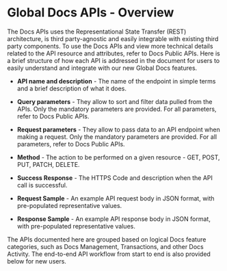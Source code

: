 # Global Docs APIs - Overview

The Docs APIs uses the Representational State Transfer (REST) architecture, is third party-agnostic and easily integrable with existing third party components. To use the Docs APIs and view more technical details related to the API resource and attributes, refer to Docs Public APIs. Here is a brief structure of how each API is addressed in the document for users to easily understand and integrate with our new Global Docs features.

- **API name and description** - The name of the endpoint in simple terms and a brief description of what it does.

- **Query parameters** - They allow to sort and filter data pulled from the APIs. Only the mandatory parameters are provided. For all parameters, refer to Docs Public APIs.

- **Request parameters** - They allow to pass data to an API endpoint when making a request. Only the mandatory parameters are provided. For all parameters, refer to Docs Public APIs.

- **Method** - The action to be performed on a given resource - GET, POST, PUT, PATCH, DELETE.

- **Success Response** - The HTTPS Code and description when the API call is successful.

- **Request Sample** - An example API request body in JSON format, with pre-populated representative values.

- **Response Sample** - An example API response body in JSON format, with pre-populated representative values.

The APIs documented here are grouped based on logical Docs feature categories, such as Docs Management, Transactions, and other Docs Activity. The end-to-end API workflow from start to end is also provided below for new users.

